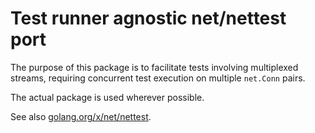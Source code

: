 # Test runner agnostic net/nettest port

The purpose of this package is to facilitate tests involving multiplexed streams, requiring concurrent test execution on
multiple `net.Conn` pairs.

The actual package is used wherever possible.

See also [golang.org/x/net/nettest](https://pkg.go.dev/golang.org/x/net/nettest).
